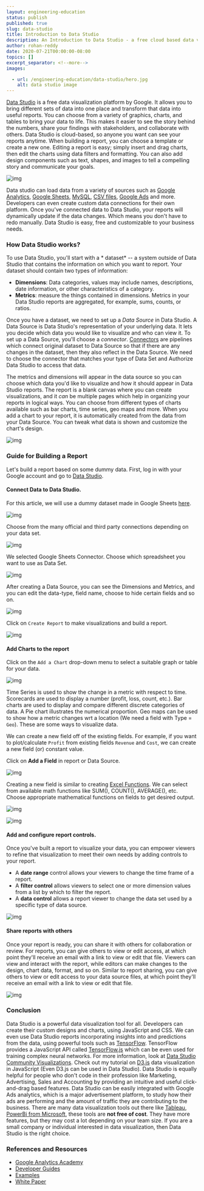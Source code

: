 ```yaml
---
layout: engineering-education
status: publish
published: true
slug: data-studio
title: Introduction to Data Studio
description: An Introduction to Data Studio - a free cloud based data visualization tool platform by Google to transform data sets to life.
author: rohan-reddy
date: 2020-07-21T00:00:00-08:00
topics: []
excerpt_separator: <!--more-->
images:

  - url: /engineering-education/data-studio/hero.jpg
    alt: data studio image
---
```

[Data Studio](https://datastudio.google.com/) is a free data visualization platform by Google. It allows you to bring different sets of data into one place and transform that data into useful reports. You can choose from a variety of graphics, charts, and tables to bring your data to life. This makes it easier to see the story behind the numbers, share your findings with stakeholders, and collaborate with others. Data Studio is cloud-based, so anyone you want can see your reports anytime. When building a report, you can choose a template or create a new one. Editing a report is easy; simply insert and drag charts, then edit the charts using data filters and formatting. You can also add design components such as text, shapes, and images to tell a compelling story and communicate your goals.
<!--more-->

![img](/engineering-education/data-studio/overview.png)

Data studio can load data from a variety of sources such as [Google Analytics](https://analytics.google.com/analytics/web/), [Google Sheets](https://sheets.google.com), [MySQL](https://www.mysql.com/), [CSV files](https://en.wikipedia.org/wiki/Comma-separated_values), [Google Ads](https://en.wikipedia.org/wiki/Google_Ads) and more. Developers can even create custom data connections for their own platform. Once you've connected data to Data Studio, your reports will dynamically update if the data changes. Which means you don't have to redo manually. Data Studio is easy, free and customizable to your business needs.

### How Data Studio works?
To use Data Studio, you'll start with a * dataset* -- a system outside of Data Studio that contains the information on which you want to report. Your dataset should contain two types of information:
* **Dimensions**: Data categories, values may include names, descriptions, date information, or other characteristics of a category.
* **Metrics**: measure the things contained in dimensions. Metrics in your Data Studio reports are aggregated, for example,  sums, counts, or ratios.

Once you have a dataset, we need to set up a *Data Source* in Data Studio. A Data Source is Data Studio's representation of your underlying data. It lets you decide which data you would like to visualize and who can view it. To set up a Data Source, you'll choose a *connector*. [Connectors](https://datastudio.google.com/u/0/datasources/create) are pipelines which connect original dataset to Data Source so that if there are any changes in the dataset, then they also reflect in the Data Source. We need to choose the connector that matches your type of Data Set and Authorize Data Studio to access that data.

The metrics and dimensions will appear in the data source so you can choose which data you'd like to visualize and how it should appear in Data Studio reports.  The report is a blank canvas where you can create visualizations, and it *can* be multiple pages which help in organizing your reports in logical ways. You can choose from different types of charts available such as bar charts, time series, geo maps and more. When you add a chart to your report, it is automatically created from the data from your Data Source. You can tweak what data is shown and customize the chart's design.

![img](/engineering-education/data-studio/flow.png)

### Guide for Building a Report
Let's build a report based on some dummy data. First, log in with your Google account and go to [Data Studio](https://datastudio.google.com).
#### Connect Data to Data Studio.
For this article, we will use a dummy dataset made in Google Sheets [here](https://docs.google.com/spreadsheets/d/1sEC7zGBUG6X4TKc1pWuNyF7uufjQP5cBLQ0k5sLkags/edit?usp=sharing).

![img](/engineering-education/data-studio/create.png)

Choose from the many official and third party connections depending on your data set.

![img](/engineering-education/data-studio/connection.png)

We selected Google Sheets Connector. Choose which spreadsheet you want to use as Data Set.

![img](/engineering-education/data-studio/sheets.png)

After creating a Data Source, you can see the Dimensions and Metrics, and you can edit the data-type, field name, choose to hide certain fields and so on.

![img](/engineering-education/data-studio/source.png)

Click on `Create Report` to make visualizations and build a report.

![img](/engineering-education/data-studio/sure.png)

#### Add Charts to the report

Click on the `Add a Chart` drop-down menu to select a suitable graph or table for your data.

![img](/engineering-education/data-studio/dropdown.png)

Time Series is used to show the change in a metric with respect to time. Scorecards are used to display a number (profit, loss, count, etc.). Bar charts are used to display and compare different discrete categories of data. A Pie chart illustrates the numerical proportion. Geo maps can be used to show how a metric changes wrt a location (We need a field with Type = `Geo`). These are some ways to visualize data.

We can create a new field off of the existing fields. For example, if you want to plot/calculate `Profit` from existing fields `Revenue` and `Cost`, we can create a new field (or) constant value.

Click on **Add a Field** in report or Data Source.

![img](/engineering-education/data-studio/addField.png)

Creating a new field is similar to creating [Excel Functions](https://www.excelfunctions.net/excel-math-functions.html). We can select from available math functions like SUM(), COUNT(), AVERAGE(), etc. Choose appropriate mathematical functions on fields to get desired output.

![img](/engineering-education/data-studio/inloss.png)

![img](/engineering-education/data-studio/totloss.png)


#### Add and configure report controls.
Once you've built a report to visualize your data, you can empower viewers to refine that visualization to meet their own needs by adding controls to your report.
* A **date range** control allows your viewers to change the time frame of a report.
* A **filter control** allows viewers to select one or more dimension values from a list by which to filter the report.
* A **data control** allows a report viewer to change the data set used by a specific type of data source.

![img](/engineering-education/data-studio/datecontrol.png)

#### Share reports with others
Once your report is ready, you can share it with others for collaboration or review. For reports, you can give others to view or edit access, at which point they'll receive an email with a link to view or edit that file. Viewers can view and interact with the report, while editors can make changes to the design, chart data, format, and so on. Similar to report sharing, you can give others to view or edit access to your data source files, at which point they'll receive an email with a link to view or edit that file.

![img](/engineering-education/data-studio/sharing.png)

### Conclusion
Data Studio is a powerful data visualization tool for all. Developers can create their custom designs and charts, using JavaScript and CSS. We can even use Data Studio reports incorporating insights into and predictions from the data, using powerful tools such as [TensorFlow](https://www.tensorflow.org/). TensorFlow provides a JavaScript API called [TensorFlow.js](https://www.tensorflow.org/js) which can be even used for training complex neural networks. For more information, look at [Data Studio Community Visualizations](https://developers.google.com/datastudio/visualization/get-started). Check out my tutorial on [D3.js](https://www.section.io/engineering-education/data-visualization-with-d3js/) data visualization in JavaScript (Even D3.js can be used in Data Studio).
Data Studio is equally helpful for people who don't code in their profession like Marketing, Advertising, Sales and Accounting by providing an intuitive and useful click-and-drag based features. Data Studio can be easily integrated with Google Ads analytics, which is a major advertisement platform, to study how their ads are performing and the amount of traffic they are contributing to the business. There are many data visualization tools out there like [Tableau](https://www.tableau.com/), [PowerBi from Microsoft](https://powerbi.microsoft.com/en-us/), these tools are **not free of cost**. They have more features, but they may cost a lot depending on your team size. If you are a small company or individual interested in data visualization, then Data Studio is the right choice.

### References and Resources
* [Google Analytics Academy](https://analytics.google.com/analytics/academy/course/1)
* [Developer Guides](https://developers.google.com/datastudio)
* [Examples](https://datastudio.google.com/gallery)
* [White Paper](https://services.google.com/fh/files/misc/data_studio_product_overview.pdf)
